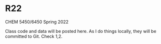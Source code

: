 # R22
CHEM 5450/6450 Spring 2022

Class code and data will be posted here. As I do things locally, they will be committed to Git. Check 1,2.
